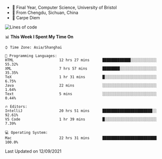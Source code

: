 - :school: Final Year, Computer Science, University of Bristol 
- :panda_face: From Chengdu, Sichuan, China
- :musical_keyboard: Carpe Diem

<!--START_SECTION:waka-->
![Lines of code](https://img.shields.io/badge/From%20Hello%20World%20I%27ve%20Written-115741%20lines%20of%20code-blue)

📊 **This Week I Spent My Time On** 

```text
⌚︎ Time Zone: Asia/Shanghai

💬 Programming Languages: 
HTML                     12 hrs 27 mins      █████████████░░░░░░░░░░░░   55.32% 
XML                      7 hrs 57 mins       ████████░░░░░░░░░░░░░░░░░   35.35% 
TeX                      1 hr 31 mins        █░░░░░░░░░░░░░░░░░░░░░░░░   6.75% 
Java                     22 mins             ░░░░░░░░░░░░░░░░░░░░░░░░░   1.64% 
Text                     5 mins              ░░░░░░░░░░░░░░░░░░░░░░░░░   0.44%

🔥 Editors: 
IntelliJ                 20 hrs 51 mins      ███████████████████████░░   92.61% 
VS Code                  1 hr 39 mins        █░░░░░░░░░░░░░░░░░░░░░░░░   7.39%

💻 Operating System: 
Mac                      22 hrs 31 mins      █████████████████████████   100.0%

```


 Last Updated on 12/09/2021
<!--END_SECTION:waka-->
